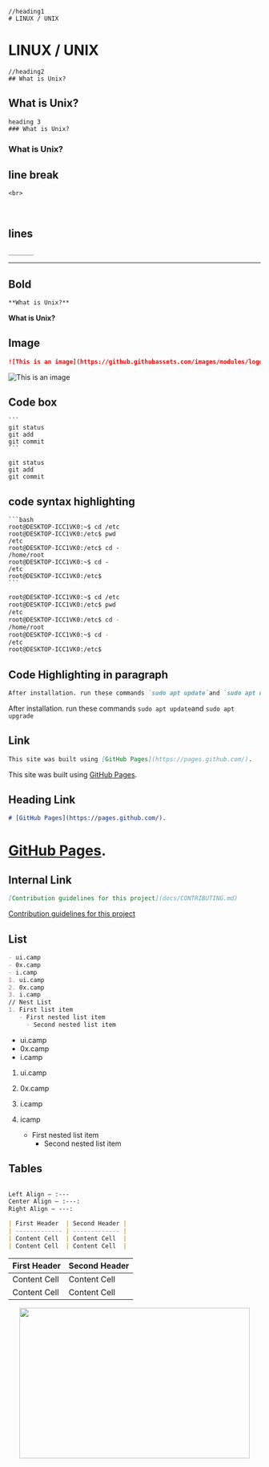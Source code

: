 ```
//heading1
# LINUX / UNIX
```
# LINUX / UNIX
```
//heading2
## What is Unix?
```
## What is Unix?
```
heading 3
### What is Unix?
```
### What is Unix?

## line break
```
<br>
```
<br>

## lines
```
_______
```
_______

## Bold
```md
**What is Unix?**
```
**What is Unix?**

## Image
```md
![This is an image](https://github.githubassets.com/images/modules/logos_page/GitHub-Logo.png)
```
![This is an image](https://github.githubassets.com/images/modules/logos_page/GitHub-Logo.png)

## Code box
````
```
git status
git add
git commit
```
````

```
git status
git add
git commit
```

## code syntax highlighting
````
```bash
root@DESKTOP-ICC1VK0:~$ cd /etc
root@DESKTOP-ICC1VK0:/etc$ pwd
/etc
root@DESKTOP-ICC1VK0:/etc$ cd -
/home/root
root@DESKTOP-ICC1VK0:~$ cd -
/etc
root@DESKTOP-ICC1VK0:/etc$
```
````
```bash
root@DESKTOP-ICC1VK0:~$ cd /etc
root@DESKTOP-ICC1VK0:/etc$ pwd
/etc
root@DESKTOP-ICC1VK0:/etc$ cd -
/home/root
root@DESKTOP-ICC1VK0:~$ cd -
/etc
root@DESKTOP-ICC1VK0:/etc$
```

## Code Highlighting in paragraph
```md
After installation. run these commands `sudo apt update`and `sudo apt upgrade`
```
After installation. run these commands `sudo apt update`and `sudo apt upgrade`

## Link
```md
This site was built using [GitHub Pages](https://pages.github.com/).
```
This site was built using [GitHub Pages](https://pages.github.com/).

## Heading Link
```md
# [GitHub Pages](https://pages.github.com/).
```
# [GitHub Pages](https://pages.github.com/).

## Internal  Link

```md
[Contribution guidelines for this project](docs/CONTRIBUTING.md)
```

[Contribution guidelines for this project](docs/CONTRIBUTING.md)


## List
```md
- ui.camp
- 0x.camp
- i.camp
1. ui.camp
2. 0x.camp
3. i.camp
// Nest List
1. First list item
   - First nested list item
     - Second nested list item
```
- ui.camp
 - 0x.camp
 - i.camp
1. ui.camp
2. 0x.camp
3. i.camp

1. icamp
   - First nested list item
     - Second nested list item


## Tables

```md

Left Align — :---
Center Align — :---:
Right Align — ---:

| First Header  | Second Header |
| ------------- | ------------- |
| Content Cell  | Content Cell  |
| Content Cell  | Content Cell  |
```

| First Header  | Second Header |
| ------------- | ------------- |
| Content Cell  | Content Cell  |
| Content Cell  | Content Cell  |

<p align="center">
  <img width="460" height="300" src="https://github.githubassets.com/images/modules/logos_page/GitHub-Logo.png">
</p>
